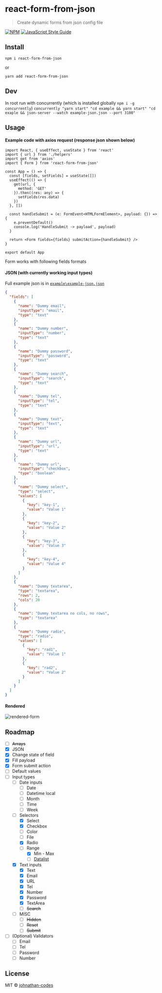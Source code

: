 # react-form-from-json

> Create dynamic forms from json config file

[![NPM](https://img.shields.io/npm/v/react-form-from-json.svg)](https://www.npmjs.com/package/react-form-from-json) [![JavaScript Style Guide](https://img.shields.io/badge/code_style-standard-brightgreen.svg)](https://standardjs.com)

## Install

```
npm i react-form-from-json
```

or

```
yarn add react-form-from-json
```

## Dev

In root run with concurrently (which is installed globally `npm i -g concurrently`)
`concurrently "yarn start" "cd example && yarn start" "cd exaple && json-server --watch example-json.json --port 3100"`

## Usage

#### Example code with axios request (response json shown below)

```tsx
import React, { useEffect, useState } from 'react'
import { url } from './helpers'
import get from 'axios'
import { Form } from 'react-form-from-json'

const App = () => {
  const [fields, setFields] = useState([])
  useEffect(() => {
    get(url, {
      method: 'GET'
    }).then((res: any) => {
      setFields(res.data)
    })
  }, [])

  const handleSubmit = (e: FormEvent<HTMLFormElement>, payload: {}) => {
    e.preventDefault()
    console.log('HandleSubmit -> payload', payload)
  }

  return <Form fields={fields} submitAction={handleSubmit} />
}

export default App
```

Form works with following fields formats

#### JSON (with currently working input types)

Full example json is in [`example\example-json.json`](https://github.com/johnathan-codes/react-form-from-json/blob/master/example/example-json.json)

```json
{
  "fields": [
    {
      "name": "Dummy email",
      "inputType": "email",
      "type": "text"
    },
    {
      "name": "Dummy number",
      "inputType": "number",
      "type": "text"
    },
    {
      "name": "Dummy password",
      "inputType": "password",
      "type": "text"
    },
    {
      "name": "Dummy search",
      "inputType": "search",
      "type": "text"
    },
    {
      "name": "Dummy tel",
      "inputType": "tel",
      "type": "text"
    },
    {
      "name": "Dummy text",
      "inputType": "text",
      "type": "text"
    },
    {
      "name": "Dummy url",
      "inputType": "url",
      "type": "text"
    },
    {
      "name": "Dummy url",
      "inputType": "checkbox",
      "type": "boolean"
    },
    {
      "name": "Dummy select",
      "type": "select",
      "values": [
        {
          "key": "key-1",
          "value": "Value 1"
        },
        {
          "key": "key-2",
          "value": "Value 2"
        },
        {
          "key": "key-3",
          "value": "Value 3"
        },
        {
          "key": "key-4",
          "value": "Value 4"
        }
      ]
    },
    {
      "name": "Dummy textarea",
      "type": "textarea",
      "rows": 2,
      "cols": 20
    },
    {
      "name": "Dummy textarea no cols, no rows",
      "type": "textarea"
    },
    {
      "name": "Dummy radio",
      "type": "radio",
      "values": [
        {
          "key": "rad1",
          "value": "Value 1"
        },
        {
          "key": "rad2",
          "value": "Value 2"
        }
      ]
    }
  ]
}
```

#### Rendered

![rendered-form](https://user-images.githubusercontent.com/42937562/95061761-52772f80-06fc-11eb-8d62-acc3003eb2fe.png)

## Roadmap

- [ ] ~~Arrays~~
- [x] JSON
- [x] Change state of field
- [x] Fill payload
- [x] Form submit action
- [ ] Default values
- [ ] Input types
  - [ ] Date inputs
    - [ ] Date
    - [ ] Datetime local
    - [ ] Month
    - [ ] Time
    - [ ] Week
  - [ ] Selectors
    - [x] Select
    - [x] Checkbox
    - [ ] Color
    - [ ] File
    - [x] Radio
    - [ ] Range
      - [x] Min - Max
      - [ ] [Datalist](https://developer.mozilla.org/en-US/docs/Web/HTML/Element/input/range#A_range_control_with_hash_marks_and_labels)
  - [x] Text inputs
    - [x] Text
    - [x] Email
    - [x] URL
    - [x] Tel
    - [x] Number
    - [x] Password
    - [x] TextArea
    - [ ] ~~Search~~
  - [ ] MISC
    - [ ] ~~Hidden~~
    - [ ] ~~Reset~~
    - [ ] ~~Submit~~
- [ ] (Optional) Validators
  - [ ] Email
  - [ ] Tel
  - [ ] Password
  - [ ] Number

## License

MIT © [johnathan-codes](https://github.com/johnathan-codes)
